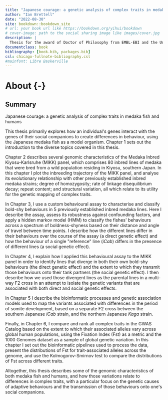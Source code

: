 ```yaml
---
title: "Japanese courage: a genetic analysis of complex traits in medaka fish and humans"
author: "Ian Brettell"
date: "2022-08-30"
site: bookdown::bookdown_site
# url: your book url like https://bookdown.org/yihui/bookdown
# cover-image: path to the social sharing image like images/cover.jpg
description: |
  Thesis for the award of Doctor of Philosophy from EMBL-EBI and the University of Cambridge.
documentclass: book
bibliography: [book.bib, packages.bib]
csl: chicago-fullnote-bibliography.csl
#mainfont: Libre Baskerville
---
```


# About {-}

## Summary

Japanese courage: a genetic analysis of complex traits in medaka fish and humans

This thesis primarily explores how an individual's genes interact with the genes of their social companions to create differences in behaviour, using the Japanese medaka fish as a model organism. Chapter 1 sets out the introduction to the diverse topics covered in this thesis. 

Chapter 2 describes several genomic characteristics of the Medaka Inbred Kiyosu-Karlsruhe (MIKK) panel, which comprises 80 inbred lines of medaka that were bred from a wild population residing in Kiyosu, southern Japan. In this chapter I plot the inbreeding trajectory of the MIKK panel, and analyse its evolutionary relationship with other previously established inbred medaka strains; degree of homozygosity; rate of linkage disequilibrium decay; repeat content; and structural variation, all which relate to its utility for the genetic mapping of complex traits.

In Chapter 3, I use a custom behavioural assay to characterise and classify bold-shy behaviours in 5 previously established inbred medaka lines. Here I describe the assay, assess its robustness against confounding factors, and apply a hidden markov model (HMM) to classify the fishes' behaviours across a spectrum of boldness-shyness based on their distance and angle of travel between time points. I describe how the different lines differ in their behaviours over the course of the assay (a direct genetic effect) and how the behaviour of a single "reference" line (*iCab*) differs in the presence of different lines (a social genetic effect).

In Chapter 4, I explain how I applied this behavioural assay to the MIKK panel in order to identify lines that diverge in both their own bold-shy behaviours (the direct genetic effect) and the extent to which they transmit those behaviours onto their tank partners (the social genetic effect). I then describe how we used those divergent lines as the parental lines in a multi-way F2 cross in an attempt to isolate the genetic variants that are associated with both direct and social genetic effects.

In Chapter 5 I describe the bioinformatic processes and genetic association models used to map the variants associated with differences in the period of somite development, based on a separate F2 cross between the southern Japanese *iCab* strain, and the northern Japanese *Kaga* strain. 

Finally, in Chapter 6, I compare and rank all complex traits in the GWAS Catalog based on the extent to which their associated alleles vary across global human populations, using the Fixation Index (Fst) as a metric and the 1000 Genomes dataset as a sample of global genetic variation. In this chapter I set out the bioinformatic pipelines used to process the data, present the distributions of Fst for trait-associated alleles across the genome, and use the Kolmogorov-Smirnov test to compare the distributions of Fst across different traits.

Altogether, this thesis describes some of the genomic characteristics of both medaka fish and humans, and how those variations relate to differences in complex traits, with a particular focus on the genetic causes of adaptive behaviours and the transmission of those behaviours onto one's social companions.

